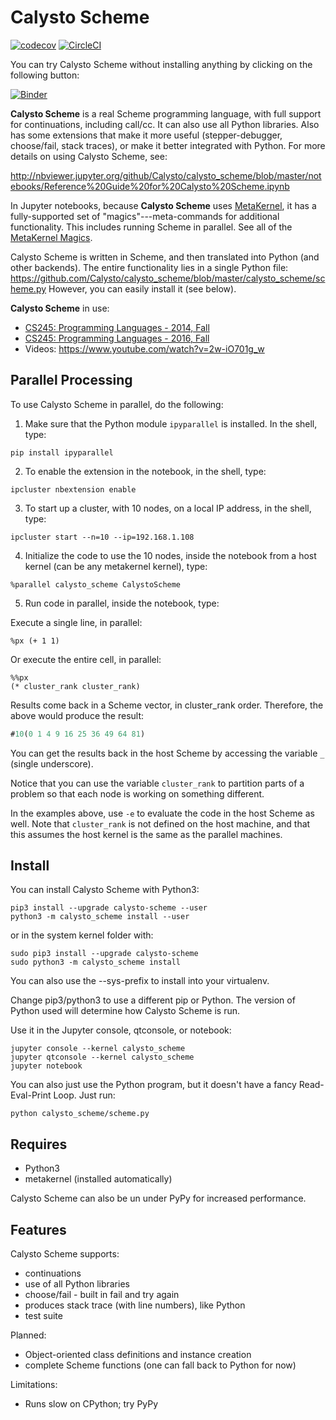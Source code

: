 # Calysto Scheme

[![codecov](https://codecov.io/gh/Calysto/calysto_scheme/branch/master/graph/badge.svg)](https://codecov.io/gh/Calysto/calysto_scheme) [![CircleCI](https://circleci.com/gh/Calysto/calysto_scheme.svg?style=svg)](https://circleci.com/gh/Calysto/calysto_scheme)

You can try Calysto Scheme without installing anything by clicking on the following button:

[![Binder](https://mybinder.org/badge.svg)](https://mybinder.org/v2/gh/Calysto/calysto_scheme/master?filepath=notebooks%2FReference%20Guide%20for%20Calysto%20Scheme.ipynb)

**Calysto Scheme** is a real Scheme programming language, with full support for continuations, including call/cc. It can also use all Python libraries. Also has some extensions that make it more useful (stepper-debugger, choose/fail, stack traces), or make it better integrated with Python. For more details on using Calysto Scheme, see:

http://nbviewer.jupyter.org/github/Calysto/calysto_scheme/blob/master/notebooks/Reference%20Guide%20for%20Calysto%20Scheme.ipynb

In Jupyter notebooks, because **Calysto Scheme** uses [MetaKernel](https://github.com/Calysto/metakernel/blob/master/README.rst), it has a fully-supported set of "magics"---meta-commands for additional functionality. This includes running Scheme in parallel. See all of the [MetaKernel Magics](https://github.com/Calysto/metakernel/blob/master/metakernel/magics/README.md).

Calysto Scheme is written in Scheme, and then translated into Python (and other backends). The entire functionality lies in a single Python file: https://github.com/Calysto/calysto_scheme/blob/master/calysto_scheme/scheme.py However, you can easily install it (see below).

**Calysto Scheme** in use:

* [CS245: Programming Languages - 2014, Fall](https://jupyter.brynmawr.edu/services/public/dblank/CS245%20Programming%20Languages/2014-Fall/Programming%20Languages,%20Syllabus.ipynb)
* [CS245: Programming Languages - 2016, Fall](https://jupyter.brynmawr.edu/services/public/dblank/CS245%20Programming%20Languages/2016-Fall/Syllabus.ipynb)
* Videos: https://www.youtube.com/watch?v=2w-iO701g_w

## Parallel Processing

To use Calysto Scheme in parallel, do the following:

1. Make sure that the Python module `ipyparallel` is installed. In the shell, type:

```
pip install ipyparallel
```

2. To enable the extension in the notebook, in the shell, type:

```
ipcluster nbextension enable
```

3. To start up a cluster, with 10 nodes, on a local IP address, in the shell, type:

```
ipcluster start --n=10 --ip=192.168.1.108
```

4. Initialize the code to use the 10 nodes, inside the notebook from a host kernel (can be any metakernel kernel), type:

```
%parallel calysto_scheme CalystoScheme
```

5. Run code in parallel, inside the notebook, type:

Execute a single line, in parallel:

```
%px (+ 1 1)
```

Or execute the entire cell, in parallel:

```
%%px
(* cluster_rank cluster_rank)
```

Results come back in a Scheme vector, in cluster_rank order. Therefore, the above would produce the result:

```scheme
#10(0 1 4 9 16 25 36 49 64 81)
```
You can get the results back in the host Scheme by accessing the variable `_` (single underscore).

Notice that you can use the variable `cluster_rank` to partition parts of a problem so that each node is working on something different.

In the examples above, use `-e` to evaluate the code in the host Scheme as well. Note that `cluster_rank` is not defined on the host machine, and that this assumes the host kernel is the same as the parallel machines.

## Install

You can install Calysto Scheme with Python3:

```
pip3 install --upgrade calysto-scheme --user
python3 -m calysto_scheme install --user
```

or in the system kernel folder with:

```
sudo pip3 install --upgrade calysto-scheme
sudo python3 -m calysto_scheme install
```

You can also use the --sys-prefix to install into your virtualenv.

Change pip3/python3 to use a different pip or Python. The version of Python used will determine how Calysto Scheme is run.

Use it in the Jupyter console, qtconsole, or notebook:

```
jupyter console --kernel calysto_scheme
jupyter qtconsole --kernel calysto_scheme
jupyter notebook
```

You can also just use the Python program, but it doesn't have a fancy Read-Eval-Print Loop. Just run:

```
python calysto_scheme/scheme.py
```

## Requires

* Python3
* metakernel (installed automatically)

Calysto Scheme can also be un under PyPy for increased performance.

## Features

Calysto Scheme supports:

* continuations
* use of all Python libraries
* choose/fail - built in fail and try again
* produces stack trace (with line numbers), like Python
* test suite

Planned:

* Object-oriented class definitions and instance creation
* complete Scheme functions (one can fall back to Python for now)

Limitations:

* Runs slow on CPython; try PyPy
